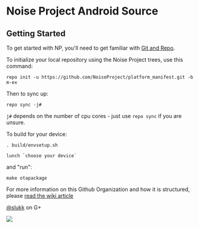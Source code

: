 Noise Project Android Source
=========================

Getting Started 
---------------

To get started with NP, you'll need to get
familiar with [Git and Repo](http://source.android.com/source/using-repo.html).

To initialize your local repository using the Noise Project trees, use this command:

    repo init -u https://github.com/NoiseProject/platform_manifest.git -b m-ex

Then to sync up:

    repo sync -j#

`j#` depends on the number of cpu cores - just use `repo sync` if you are unsure.

To build for your device:

	. build/envsetup.sh

	lunch `choose your device`

and "run":

	make otapackage

For more information on this Github Organization and how it is structured,
please [read the wiki article](http://wiki.cyanogenmod.org/w/Github_Organization)



[@slukk](https://plus.google.com/+romoldalslukk) on G+

<img src="https://raw.github.com/NoiseProject/android_manifest/m/np.png">
